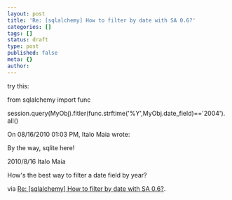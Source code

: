 ```yaml
---
layout: post
title: 'Re: [sqlalchemy] How to filter by date with SA 0.6?'
categories: []
tags: []
status: draft
type: post
published: false
meta: {}
author: 
---
```

<p>try this:</p>
<p>from sqlalchemy import func</p>
<p>session.query(MyObj).fitler(func.strftime('%Y',MyObj.date_field)=='2004').all()</p>
<p>On 08/16/2010 01:03 PM, Italo Maia wrote:</p>
<p>By the way, sqlite here!</p>
<p>2010/8/16 Italo Maia <italo.m...@gmail.com &gt;</p>
<p>    How's the best way to filter a date field by year?</p>
<p>via <a href='http://www.mail-archive.com/sqlalchemy@googlegroups.com/msg20736.html'>Re: [sqlalchemy] How to filter by date with SA 0.6?</a>.</p>
